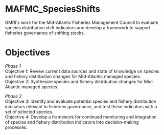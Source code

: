 # MAFMC_SpeciesShifts
GMRI's work for the Mid-Atlantic Fisheries Management Council to evaluate species distribution shift indicators and develop a framework to support fisheries governance of shifting stocks.

# Objectives
*Phase 1*  
Objective 1: Review current data sources and state of knowledge on species and fishery distribution changes for Mid-Atlantic managed species.  
Objective 2: Synthesize species and fishery distribution changes for Mid-Atlantic managed species.

*Phase 2*  
Objective 3: Identify and evaluate potential species and fishery distribution indicators relevant to fisheries governance, and test these indicators with a set of selected species.  
Objective 4: Develop a framework for continued monitoring and integration of species and fishery distribution indicators into decision-making processes.

